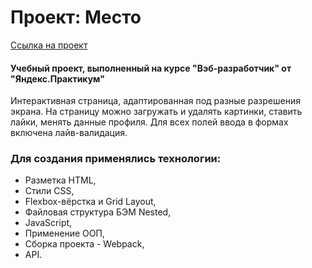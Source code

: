 # Проект: Место
[Ссылка на проект](https://elena-13-09.github.io/mesto/dist/index.html)

#### Учебный проект, выполненный на курсе "Вэб-разработчик" от "Яндекс.Практикум"

Интерактивная страница, адаптированная под разные разрешения экрана. На страницу можно загружать и удалять картинки, ставить лайки, менять данные профиля. Для всех полей ввода в формах включена лайв-валидация.

### Для создания применялись технологии:
+ Разметка HTML,
+ Стили CSS,
+ Flexbox-вёрстка и Grid Layout,
+ Файловая структура БЭМ Nested,
+ JavaScript,
+ Применение ООП,
+ Сборка проекта - Webpack,
+ API.

